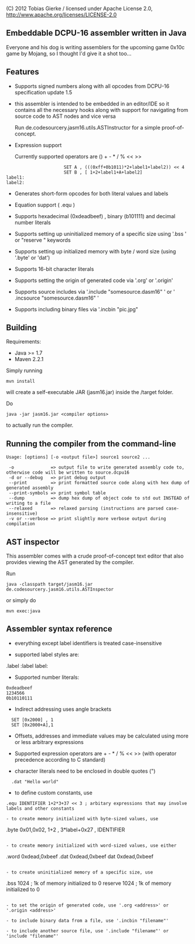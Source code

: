 (C) 2012 Tobias Gierke / licensed under Apache License 2.0, http://www.apache.org/licenses/LICENSE-2.0


Embeddable DCPU-16 assembler written in Java
--------------------------------------------

Everyone and his dog is writing assemblers for the upcoming game 0x10c game by Mojang, so I thought I'd give it a shot too...

Features
--------

- Supports signed numbers along with all opcodes from DCPU-16 specification update 1.5

- this assembler is intended to be embedded in an editor/IDE so it contains all the necessary hooks along with support for navigating from source code to AST nodes and vice versa
  
  Run de.codesourcery.jasm16.utils.ASTInstructor for a simple proof-of-concept.

- Expression support

  Currently supported operators are () + - * / % << >> 

```
                      SET A , (((0xff+0b1011)*2+label1+label2)) << 4
                      SET B , [ 1+2+label1+A+label2] 
label1:
label2:
```

- Generates short-form opcodes for both literal values and labels 

- Equation support ( .equ <identifier> <expression> )

- Supports hexadecimal (0xdeadbeef) , binary (b101111) and decimal number literals

- Supports setting up uninitialized memory of a specific size using '.bss <size in bytes>' or "reserve <size in bytes>" keywords

- Supports setting up initialized memory with byte / word size (using '.byte' or 'dat')

- Supports 16-bit character literals

- Supports setting the origin of generated code via '.org' or '.origin' 

- Supports source includes via '.include "somesource.dasm16" ' or ' .incsource "somesource.dasm16" '

- Supports including binary files via '.incbin "pic.jpg"

Building 
--------

Requirements:

- Java >= 1.7
- Maven 2.2.1

Simply running

```
mvn install
```

will create a self-executable JAR (jasm16.jar) inside the /target folder.

Do

```
java -jar jasm16.jar <compiler options>
```

to actually run the compiler.

Running the compiler from the command-line
------------------------------------------

```
Usage: [options] [-o <output file>] source1 source2 ...

 -o              => output file to write generated assembly code to, otherwise code will be written to source.dcpu16
 -d or --debug   => print debug output
 --print         => print formatted source code along with hex dump of generated assembly
 --print-symbols => print symbol table
 --dump          => dump hex dump of object code to std out INSTEAD of writing to a file
 --relaxed       => relaxed parsing (instructions are parsed case-insensitive)
 -v or --verbose => print slightly more verbose output during compilation
```

AST inspector
-------------

This assembler comes with a crude proof-of-concept text editor that
also provides viewing the AST generated by the compiler. 

Run  

```
java -classpath target/jasm16.jar de.codesourcery.jasm16.utils.ASTInspector
```

or simply do

```
mvn exec:java
```


Assembler syntax reference
--------------------------

- everything except label identifiers is treated case-insensitive

- supported label styles are:

.label
:label
label:

- Supported number literals:

```
0xdeadbeef
1234566
0b10110111
```

- Indirect addressing uses angle brackets 

```
  SET [0x2000] , 1
  SET [0x2000+A],1
```
 
- Offsets, addresses and immediate values may be calculated using more or less arbitrary expressions

- Supported expression operators are + - * / % << >> (with operator precedence according to C standard)
    
- character literals need to be enclosed in double quotes (")

```
  .dat "Hello world"
```

- to define custom constants, use

```
.equ IDENTIFIER 1+2*3+37 << 3 ; arbitary expressions that may involve labels and other constants

- to create memory initialized with byte-sized values, use

```
  .byte 0x01,0x02, 1+2 , 3*label+0x27 , IDENTIFIER 
```

- to create memory initialized with word-sized values, use either

```
  .word 0xdead,0xbeef
  .dat 0xdead,0xbeef
  dat 0xdead,0xbeef
```

- to create uninitialized memory of a specific size, use

```
  .bss 1024 ; 1k of memory initialized to 0
  reserve 1024 ; 1k of memory initialized to 0
```

- to set the origin of generated code, use '.org <address>' or '.origin <address>'

- to include binary data from a file, use '.incbin "filename"'

- to include another source file, use '.include "filename"' or 'include "filename"'
